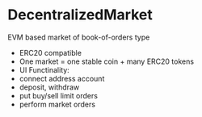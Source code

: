 # DecentralizedMarket
EVM based market of book-of-orders type
+ ERC20 compatible
+ One market = one stable coin + many ERC20 tokens
+ UI
Functinality:
+ connect address account
+ deposit, withdraw
+ put buy/sell limit orders
+ perform market orders
